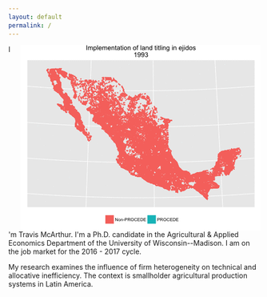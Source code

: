 ```yaml
---
layout: default
permalink: /
---
```


<!--  <img style="float:right" src="/images/output.gif"  /> -->

<img style="float:right;padding-left:20px" src="/images/procede-map/procede-map.gif"  />

I'm Travis McArthur. I'm a Ph.D. candidate in the Agricultural & Applied Economics Department of the University of Wisconsin--Madison. I am on the job market for the 2016 - 2017 cycle.

My research examines the influence of firm heterogeneity on technical and allocative inefficiency. The context is smallholder agricultural production systems in Latin America.
